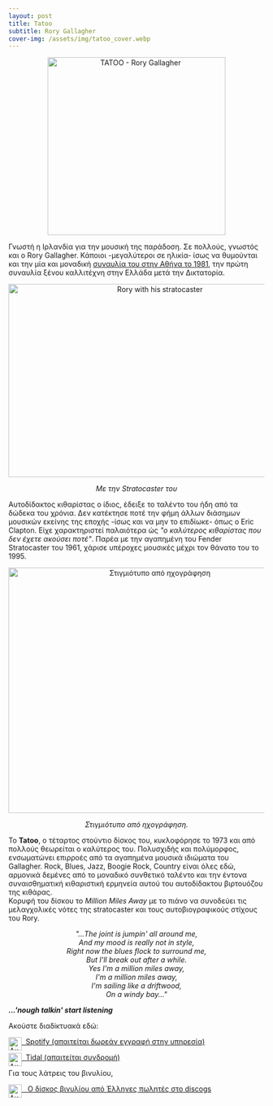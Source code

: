 ```yaml
---
layout: post
title: Tatoo
subtitle: Rory Gallagher
cover-img: /assets/img/tatoo_cover.webp
---
```


<p style="text-align:center;">
 <img src="https://sgmsc.github.io/site/assets/img/tatoo_cover.webp" alt="TATOO - Rory Gallagher" style="width:350px;height:350px;">
</p>


Γνωστή η Ιρλανδία για την μουσική της παράδοση. Σε πολλούς, γνωστός και ο Rory Gallagher. Κάποιοι -μεγαλύτεροι σε ηλικία- ίσως να θυμούνται και την μία και μοναδική <a href="https://www.rockrooster.gr/san-shmera-h-istorikh-synaylia-toy-rory-gallagher-sth-nea-filadelfeia/" target="_blank"> συναυλία του στην Αθήνα το 1981</a>, την πρώτη συναυλία ξένου καλλιτέχνη στην Ελλάδα μετά την Δικτατορία. 

<div class="img-with-text">
<p style="text-align:center;">
<img src="https://sgmsc.github.io/site/assets/img/rr_strat.webp" alt="Rory with his stratocaster" style="width:580px;height:380px;"> </p>
<p style="text-align:center;"> <em> Με την Stratocaster του </em> </p>
</div>

Αυτοδίδακτος κιθαρίστας ο ίδιος, έδειξε το ταλέντο του ήδη από τα δώδεκα του χρόνια. Δεν κατέκτησε ποτέ την φήμη άλλων διάσημων μουσικών εκείνης της εποχής -ίσως και να μην το επιδίωκε- όπως ο Eric Clapton. Είχε χαρακτηριστεί παλαιότερα ώς <em>"ο καλύτερος κιθαρίστας που δεν έχετε ακούσει ποτέ"</em>. Παρέα με την αγαπημένη του Fender Stratocaster του 1961, χάρισε υπέροχες μουσικές μέχρι τον θάνατο του το 1995.   

<div class="img-with-text">
<p style="text-align:center;">
<img src="https://sgmsc.github.io/site/assets/img/rr_acoustic.webp" alt="Στιγμιότυπο από ηχογράφηση" style="width:580px;height:483px;"></p>
<p style="text-align:center;"> <em> Στιγμιότυπο από ηχογράφηση. </em> </p>
</div>

Το <b>Tatoo</b>, ο τέταρτος στούντιο δίσκος του, κυκλοφόρησε το 1973 και από πολλούς θεωρείται ο καλύτερος του. Πολυσχιδής και πολύμορφος, ενσωματώνει επιρροές από τα αγαπημένα μουσικά ιδιώματα του Gallagher. Rock, Blues, Jazz, Boogie Rock, Country είναι όλες εδώ, αρμονικά δεμένες από το μοναδικό συνθετικό ταλέντο και την έντονα συναισθηματική κιθαριστική ερμηνεία αυτού του αυτοδίδακτου βιρτουόζου της κιθάρας.  
Κορυφή του δίσκου το <em>Million Miles Away</em> με το πιάνο να συνοδεύει τις μελαγχολικές νότες της stratocaster και τους αυτοβιογραφικούς στίχους του Rory.

<p style="text-align:center;">
<em>"...The joint is jumpin' all around me,<br>And my mood is really not in style,<br>Right now the blues flock to surround me,<br>But I'll break out after a while.<br>Yes I'm a million miles away,<br>I'm a million miles away,<br>I'm sailing like a driftwood,<br>On a windy bay..."</em>
</p>


<p><strong><em>
...'nough talkin' start listening</em></strong></p>


Aκούστε διαδiκτυακά εδώ: 
<p style="text-align:left;">
  <img src="https://sgmsc.github.io/site/assets/img/spotify.png" alt="Ακούστε στο Spotify" style="float:left;width:26px;height:26px;">
  <a href="https://open.spotify.com/album/4lC6XXj4Cq9rsaJh7EghRg" target="_blank">  &nbsp;&nbsp;Spotify (απαιτείται δωρεάν εγγραφή στην υπηρεσία) </a>
</p>

<p>
  <img src="https://sgmsc.github.io/site/assets/img/tidal.png" alt="Ακούστε στο Tidal" style="float:left;width:26px;height:26px;">
  <a href="https://tidal.com/" target="_blank">  &nbsp;&nbsp;Tidal (απαιτείται συνδρομή) </a>
</p>

Για τους λάτρεις του βινυλίου,
<p style="text-align:left;">
  <img src="https://sgmsc.github.io/site/assets/img/discogs_icon.png" alt="Ακούστε στο Spotify" style="float:left;width:26px;height:26px;">
  <a href="https://www.discogs.com/sell/list?master_id=36245&ev=mb&format=Vinyl&currency=EUR&condition=Mint+%28M%29&ships_from=Greece" target="_blank">  &nbsp;&nbsp; Ο δίσκος βινυλίου από Έλληνες πωλητές στο discogs </a>
</p>
